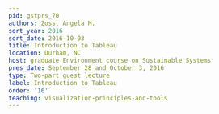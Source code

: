 ```yaml
---
pid: gstprs_70
authors: Zoss, Angela M.
sort_year: 2016
sort_date: 2016-10-03
title: Introduction to Tableau
location: Durham, NC
host: graduate Environment course on Sustainable Systems
pres_date: September 28 and October 3, 2016
type: Two-part guest lecture
label: Introduction to Tableau
order: '16'
teaching: visualization-principles-and-tools
---
```

